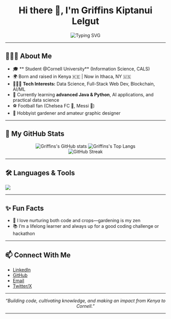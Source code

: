 <!-- Profile README for Griffins Kiptanui Lelgut -->

<h1 align="center">Hi there 👋, I'm Griffins Kiptanui Lelgut</h1>

<p align="center">
  <img src="https://readme-typing-svg.demolab.com?font=Fira+Code&pause=1000&color=2EC4B6&center=true&vCenter=true&width=435&lines=Data+Science+%7C+Full-Stack+Dev+%7C+AI+%F0%9F%8F%8B%EF%B8%8F;Learning+%E2%9C%8C%EF%B8%8F+Building+%F0%9F%94%A7+Growing+%F0%9F%8C%B1" alt="Typing SVG" />
</p>

---

## 🧑🏿‍💻 About Me

- 🎓 ** Student @Cornell University** (Information Science, CALS)
- 🌍 Born and raised in Kenya 🇰🇪 | Now in Ithaca, NY 🇺🇸
- 👨🏿‍💻 **Tech Interests:** Data Science, Full-Stack Web Dev, Blockchain, AI/ML
- 🌱 Currently learning **advanced Java & Python**, AI applications, and practical data science
- ⚽ Football fan (Chelsea FC 💙, Messi 🐐)
- 🌱 Hobbyist gardener and amateur graphic designer

---

## 🚀 My GitHub Stats

<p align="center">
  <img src="https://github-readme-stats.vercel.app/api?username=Griffins2005&show_icons=true&theme=radical" alt="Griffins's GitHub stats" />
  <img src="https://github-readme-stats.vercel.app/api/top-langs/?username=Griffins2005&layout=compact&theme=radical" alt="Griffins's Top Langs" />
  <br>
  <img src="https://streak-stats.demolab.com/?user=Griffins2005&theme=radical" alt="GitHub Streak" />
</p>

---

## 🛠️ Languages & Tools

<p>
  <img src="https://skillicons.dev/icons?i=python,java,javascript,react,nodejs,html,css,tailwind,mysql,mongodb,git,linux" />
</p>

---

## ✨ Fun Facts

- 🌱 I love nurturing both code and crops—gardening is my zen
- 📚 I’m a lifelong learner and always up for a good coding challenge or hackathon

---

## 📫 Connect With Me

- [LinkedIn](https://www.linkedin.com/in/griffins-kiptanui-374a1a277/)
- [GitHub](https://github.com/Griffins2005)
- [Email](mailto:griffinstanui14@gmail.com)
- [Twitter/X](https://twitter.com/K_Griffins8) 

---

<!--
**Griffins2005/Griffins2005** is a ✨ _special_ ✨ repository because its `README.md` (this file) appears on your GitHub profile!
-->

<p align="center"><i>“Building code, cultivating knowledge, and making an impact from Kenya to Cornell.”</i></p>

---


